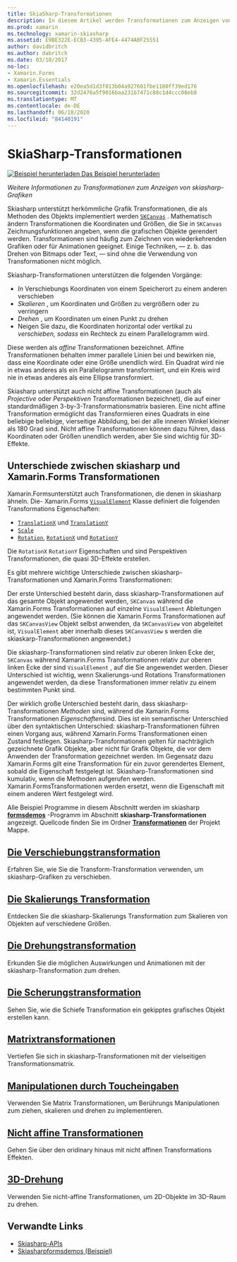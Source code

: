 ```yaml
---
title: SkiaSharp-Transformationen
description: In diesem Artikel werden Transformationen zum Anzeigen von skiasharp Xamarin.Forms -Grafiken in-Anwendungen erläutert und mit Beispielcode veranschaulicht.
ms.prod: xamarin
ms.technology: xamarin-skiasharp
ms.assetid: E9BE322E-ECB3-4395-AFE4-4474A0F25551
author: davidbritch
ms.author: dabritch
ms.date: 03/10/2017
no-loc:
- Xamarin.Forms
- Xamarin.Essentials
ms.openlocfilehash: e20ea5d1d3f813b04a927601fbe1180ff39ed176
ms.sourcegitcommit: 32d2476a5f9016baa231b7471c88c1d4ccc08eb8
ms.translationtype: MT
ms.contentlocale: de-DE
ms.lasthandoff: 06/18/2020
ms.locfileid: "84140191"
---
```

# <a name="skiasharp-transforms"></a>SkiaSharp-Transformationen

[![Beispiel herunterladen](~/media/shared/download.png) Das Beispiel herunterladen](https://docs.microsoft.com/samples/xamarin/xamarin-forms-samples/skiasharpforms-demos)

_Weitere Informationen zu Transformationen zum Anzeigen von skiasharp-Grafiken_

Skiasharp unterstützt herkömmliche Grafik Transformationen, die als Methoden des Objekts implementiert werden [`SKCanvas`](xref:SkiaSharp.SKCanvas) . Mathematisch ändern Transformationen die Koordinaten und Größen, die Sie in `SKCanvas` Zeichnungsfunktionen angeben, wenn die grafischen Objekte gerendert werden. Transformationen sind häufig zum Zeichnen von wiederkehrenden Grafiken oder für Animationen geeignet. Einige Techniken, &mdash; z. b. das Drehen von Bitmaps oder Text, &mdash; sind ohne die Verwendung von Transformationen nicht möglich.

Skiasharp-Transformationen unterstützen die folgenden Vorgänge:

- *In* Verschiebungs Koordinaten von einem Speicherort zu einem anderen verschieben
- *Skalieren* , um Koordinaten und Größen zu vergrößern oder zu verringern
- *Drehen* , um Koordinaten um einen Punkt zu drehen
- Neigen Sie dazu, die Koordinaten horizontal oder vertikal zu *verschieben, sodass* ein Rechteck zu einem Parallelogramm wird.

Diese werden als *affine* Transformationen bezeichnet. Affine Transformationen behalten immer parallele Linien bei und bewirken nie, dass eine Koordinate oder eine Größe unendlich wird. Ein Quadrat wird nie in etwas anderes als ein Parallelogramm transformiert, und ein Kreis wird nie in etwas anderes als eine Ellipse transformiert.

Skiasharp unterstützt auch nicht affine Transformationen (auch als *Projective* oder *Perspektiven* Transformationen bezeichnet), die auf einer standardmäßigen 3-by-3-Transformationsmatrix basieren. Eine nicht affine Transformation ermöglicht das Transformieren eines Quadrats in eine beliebige beliebige, vierseitige Abbildung, bei der alle inneren Winkel kleiner als 180 Grad sind. Nicht affine Transformationen können dazu führen, dass Koordinaten oder Größen unendlich werden, aber Sie sind wichtig für 3D-Effekte.

## <a name="differences-between-skiasharp-and-xamarinforms-transforms"></a>Unterschiede zwischen skiasharp und Xamarin.Forms Transformationen

Xamarin.Formsunterstützt auch Transformationen, die denen in skiasharp ähneln. Die- Xamarin.Forms [`VisualElement`](xref:Xamarin.Forms.VisualElement) Klasse definiert die folgenden Transformations Eigenschaften:

- [`TranslationX`](xref:Xamarin.Forms.VisualElement.TranslationX) und [`TranslationY`](xref:Xamarin.Forms.VisualElement.TranslationY)
- [`Scale`](xref:Xamarin.Forms.VisualElement.Scale)
- [`Rotation`](xref:Xamarin.Forms.VisualElement.Rotation), [`RotationX`](xref:Xamarin.Forms.VisualElement.RotationX) und [`RotationY`](xref:Xamarin.Forms.VisualElement.RotationY)

Die `RotationX` `RotationY` Eigenschaften und sind Perspektiven Transformationen, die quasi 3D-Effekte erstellen.

Es gibt mehrere wichtige Unterschiede zwischen skiasharp-Transformationen und Xamarin.Forms Transformationen:

Der erste Unterschied besteht darin, dass skiasharp-Transformationen auf das gesamte Objekt angewendet werden, `SKCanvas` während die Xamarin.Forms Transformationen auf einzelne `VisualElement` Ableitungen angewendet werden. (Sie können die Xamarin.Forms Transformationen auf das `SKCanvasView` Objekt selbst anwenden, da `SKCanvasView` von abgeleitet ist, `VisualElement` aber innerhalb dieses `SKCanvasView` s werden die skiaskarp-Transformationen angewendet.)

Die skiasharp-Transformationen sind relativ zur oberen linken Ecke der, `SKCanvas` während Xamarin.Forms Transformationen relativ zur oberen linken Ecke der sind `VisualElement` , auf die Sie angewendet werden. Dieser Unterschied ist wichtig, wenn Skalierungs-und Rotations Transformationen angewendet werden, da diese Transformationen immer relativ zu einem bestimmten Punkt sind.

Der wirklich große Unterschied besteht darin, dass skiasharp-Transformationen *Methoden* sind, während die Xamarin.Forms Transformationen *Eigenschaften*sind. Dies ist ein semantischer Unterschied über den syntaktischen Unterschied: skiasharp-Transformationen führen einen Vorgang aus, während Xamarin.Forms Transformationen einen Zustand festlegen. Skiasharp-Transformationen gelten für nachträglich gezeichnete Grafik Objekte, aber nicht für Grafik Objekte, die vor dem Anwenden der Transformation gezeichnet werden. Im Gegensatz dazu Xamarin.Forms gilt eine Transformation für ein zuvor gerendertes Element, sobald die Eigenschaft festgelegt ist. Skiasharp-Transformationen sind kumulativ, wenn die Methoden aufgerufen werden. Xamarin.FormsTransformationen werden ersetzt, wenn die Eigenschaft mit einem anderen Wert festgelegt wird.

Alle Beispiel Programme in diesem Abschnitt werden im skiasharp [**formsdemos**](https://docs.microsoft.com/samples/xamarin/xamarin-forms-samples/skiasharpforms-demos) -Programm im Abschnitt **skiasharp-Transformationen** angezeigt. Quellcode finden Sie im Ordner [**Transformationen**](https://github.com/xamarin/xamarin-forms-samples/tree/master/SkiaSharpForms/Demos/Demos/SkiaSharpFormsDemos/Transforms) der Projekt Mappe.

## <a name="the-translate-transform"></a>[Die Verschiebungstransformation](translate.md)

Erfahren Sie, wie Sie die Transform-Transformation verwenden, um skiasharp-Grafiken zu verschieben.

## <a name="the-scale-transform"></a>[Die Skalierungs Transformation](scale.md)

Entdecken Sie die skiasharp-Skalierungs Transformation zum Skalieren von Objekten auf verschiedene Größen.

## <a name="the-rotate-transform"></a>[Die Drehungstransformation](rotate.md)

Erkunden Sie die möglichen Auswirkungen und Animationen mit der skiasharp-Transformation zum drehen.

## <a name="the-skew-transform"></a>[Die Scherungstransformation](skew.md)

Sehen Sie, wie die Schiefe Transformation ein gekipptes grafisches Objekt erstellen kann.

## <a name="matrix-transforms"></a>[Matrixtransformationen](matrix.md)

Vertiefen Sie sich in skiasharp-Transformationen mit der vielseitigen Transformationsmatrix.

## <a name="touch-manipulations"></a>[Manipulationen durch Toucheingaben](touch.md)

Verwenden Sie Matrix Transformationen, um Berührungs Manipulationen zum ziehen, skalieren und drehen zu implementieren.

## <a name="non-affine-transforms"></a>[Nicht affine Transformationen](non-affine.md)

Gehen Sie über den oridinary hinaus mit nicht affinen Transformations Effekten.

## <a name="3d-rotation"></a>[3D-Drehung](3d-rotation.md)

Verwenden Sie nicht-affine Transformationen, um 2D-Objekte im 3D-Raum zu drehen.

## <a name="related-links"></a>Verwandte Links

- [Skiasharp-APIs](https://docs.microsoft.com/dotnet/api/skiasharp)
- [Skiasharpformsdemos (Beispiel)](https://docs.microsoft.com/samples/xamarin/xamarin-forms-samples/skiasharpforms-demos)
